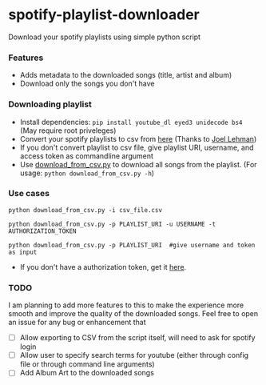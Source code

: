 # spotify-playlist-downloader
Download your spotify playlists using simple python script


### Features
* Adds metadata to the downloaded songs (title, artist and album)
* Download only the songs you don't have

### Downloading playlist

* Install dependencies: `pip install youtube_dl eyed3 unidecode bs4` (May require root priveleges)
* Convert your spotify playlists to csv from [here](http://joellehman.com/playlist/) (Thanks to [Joel Lehman](https://github.com/jal278))
* If you don't convert playlist to csv file, give playlist URI, username, and
  access token as commandline argument
* Use [download_from_csv.py](download_from_csv.py) to download all songs from the playlist. (For usage: `python download_from_csv.py -h`)

### Use cases
```
python download_from_csv.py -i csv_file.csv
```
```
python download_from_csv.py -p PLAYLIST_URI -u USERNAME -t AUTHORIZATION_TOKEN
```
```
python download_from_csv.py -p PLAYLIST_URI  #give username and token as input
```
* If you don't have a authorization token, get it
  [here](https://developer.spotify.com/web-api/console/get-playlist-tracks/).

### TODO
I am planning to add more features to this to make the experience more smooth and improve the quality of the downloaded songs. Feel free to open an issue for any bug or enhancement that

- [ ] Allow exporting to CSV from the script itself, will need to ask for spotify login
- [ ] Allow user to specify search terms for youtube (either through config file or through command line arguments)
- [ ] Add Album Art to the downloaded songs
